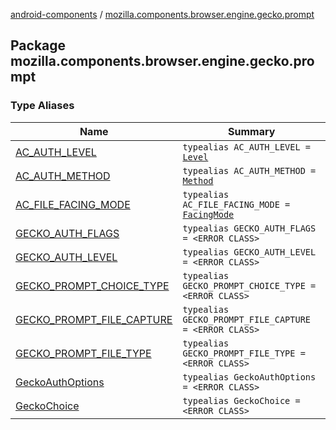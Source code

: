 [android-components](../index.md) / [mozilla.components.browser.engine.gecko.prompt](./index.md)

## Package mozilla.components.browser.engine.gecko.prompt

### Type Aliases

| Name | Summary |
|---|---|
| [AC_AUTH_LEVEL](-a-c_-a-u-t-h_-l-e-v-e-l.md) | `typealias AC_AUTH_LEVEL = `[`Level`](../mozilla.components.concept.engine.prompt/-prompt-request/-authentication/-level/index.md) |
| [AC_AUTH_METHOD](-a-c_-a-u-t-h_-m-e-t-h-o-d.md) | `typealias AC_AUTH_METHOD = `[`Method`](../mozilla.components.concept.engine.prompt/-prompt-request/-authentication/-method/index.md) |
| [AC_FILE_FACING_MODE](-a-c_-f-i-l-e_-f-a-c-i-n-g_-m-o-d-e.md) | `typealias AC_FILE_FACING_MODE = `[`FacingMode`](../mozilla.components.concept.engine.prompt/-prompt-request/-file/-facing-mode/index.md) |
| [GECKO_AUTH_FLAGS](-g-e-c-k-o_-a-u-t-h_-f-l-a-g-s.md) | `typealias GECKO_AUTH_FLAGS = <ERROR CLASS>` |
| [GECKO_AUTH_LEVEL](-g-e-c-k-o_-a-u-t-h_-l-e-v-e-l.md) | `typealias GECKO_AUTH_LEVEL = <ERROR CLASS>` |
| [GECKO_PROMPT_CHOICE_TYPE](-g-e-c-k-o_-p-r-o-m-p-t_-c-h-o-i-c-e_-t-y-p-e.md) | `typealias GECKO_PROMPT_CHOICE_TYPE = <ERROR CLASS>` |
| [GECKO_PROMPT_FILE_CAPTURE](-g-e-c-k-o_-p-r-o-m-p-t_-f-i-l-e_-c-a-p-t-u-r-e.md) | `typealias GECKO_PROMPT_FILE_CAPTURE = <ERROR CLASS>` |
| [GECKO_PROMPT_FILE_TYPE](-g-e-c-k-o_-p-r-o-m-p-t_-f-i-l-e_-t-y-p-e.md) | `typealias GECKO_PROMPT_FILE_TYPE = <ERROR CLASS>` |
| [GeckoAuthOptions](-gecko-auth-options.md) | `typealias GeckoAuthOptions = <ERROR CLASS>` |
| [GeckoChoice](-gecko-choice.md) | `typealias GeckoChoice = <ERROR CLASS>` |
